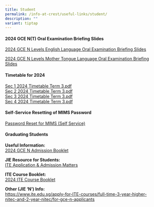 ```yaml
---
title: Student
permalink: /info-at-crest/useful-links/student/
description: ""
variant: tiptap
---
```

<h4>2024 GCE N(T) Oral Examination Briefing Slides</h4>
<p><a href="\files\2024_n_level_el_oral_slides.pdf" rel="noopener noreferrer nofollow" target="_blank">2024 GCE N Levels English Language Oral Examination Briefing Slides</a>
</p>
<p><a href="\files\2024_n_level_mtl_oral_slides2.pdf" rel="noopener noreferrer nofollow" target="_blank">2024 GCE N Levels Mother Tongue Language Oral Examination Briefing Slides</a>
</p>
<p></p>
<h4>Timetable for 2024</h4>
<p><a href="/files/sec_1_2024_timetable_term_3.pdf" rel="noopener noreferrer nofollow" target="_blank">Sec 1 2024 Timetable Term 3.pdf</a> 
<br><a href="/files/sec_2_2024_timetable_term_3.pdf" rel="noopener noreferrer nofollow" target="_blank">Sec 2 2024 Timetable Term 3.pdf</a>
<br><a href="/files/sec_3_2024_timetable_term_3.pdf" rel="noopener noreferrer nofollow" target="_blank">Sec 3 2024 Timetable Term 3.pdf</a>
<br><a href="/files/sec_4_2024_timetable_term_3.pdf" rel="noopener noreferrer nofollow" target="_blank">Sec 4 2024 Timetable Term 3.pdf</a>
</p>
<p></p>
<h4>Self-Service Resetting of MIMS Password</h4>
<p><a href="/files/mims_sspr_guide.pdf" rel="noopener noreferrer nofollow" target="_blank">Password Reset for MIMS (Self Service)</a>
</p>
<h4>Graduating Students</h4>
<p><strong>Useful Information:</strong>
<br><a href="/files/2024_gce_n_admission_booklet.pdf" rel="noopener noreferrer nofollow" target="_blank">2024 GCE N Admission Booklet</a>
</p>
<p><strong>JIE Resource for Students:</strong>
<br><a href="/files/2023_jie_resources_v2.pdf" rel="noopener noreferrer nofollow" target="_blank">ITE Application &amp; Admission Matters</a>
</p>
<p><strong>ITE Course Booklet:</strong>
<br><a href="/files/2024_ite_course_booklet.pdf" rel="noopener noreferrer nofollow" target="_blank">2024 ITE Course Booklet</a>
</p>
<p><strong>Other (JIE ‘N’) Info:</strong>
<br><a href="https://www.ite.edu.sg/apply-for-ITE-courses/full-time-3-year-higher-nitec-and-2-year-nitec/for-gce-n-applicants" rel="noopener noreferrer nofollow" target="_blank">https://www.ite.edu.sg/apply-for-ITE-courses/full-time-3-year-higher-nitec-and-2-year-nitec/for-gce-n-applicants</a>
</p>